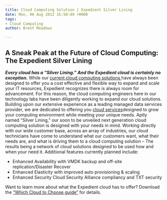 ```yaml
---
title: Cloud Computing Solution | Expedient Silver Lining
date: Mon, 06 Aug 2012 15:50:49 +0000
tags:
- Cloud Computing
author: Brent Meadows

---
```

## A Sneak Peak at the Future of Cloud Computing: The Expedient Silver Lining

**_Every cloud has a “Silver Lining.” And the Expedient cloud is certainly no exception._** While our [current cloud computing solutions ](https://www.expedient.com/cloud-computing/)have always been designed to offer you a cost effective and flexible way to expand and scale your IT resources, Expedient recognizes there is always room for advancement. For this reason, the cloud computing engineers here in our technology labs have been diligently working to expand our cloud solutions. Building upon our extensive experience as a leading managed data services provider, we are dedicated to offering you [cloud services](https://www.expedient.com/products/cloud-computing.php)designed to grow your computing environment while meeting your unique needs. Aptly named “Silver Lining,” our soon to be unveiled next generation cloud computing solution is designed with your needs in mind. Working directly with our wide customer base, across an array of industries, our cloud technicians have come to understand what our customers want, what their needs are, and what is driving them to a cloud computing solution – The results being a network of cloud solutions designed to be used how and when your need it. Additional features currently planned include:

* Enhanced Availability with VMDK backup and off-site replication/Disaster Recover
* Enhanced Elasticity with improved auto provisioning & scaling
* Enhanced Security Cloud Security Alliance compliancy and TXT security

Want to learn more about what the Expedient cloud has to offer? Download the [“Which Cloud to Choose guide”](https://www.expedient.com/products/which-cloud-to-choose.php) for details.